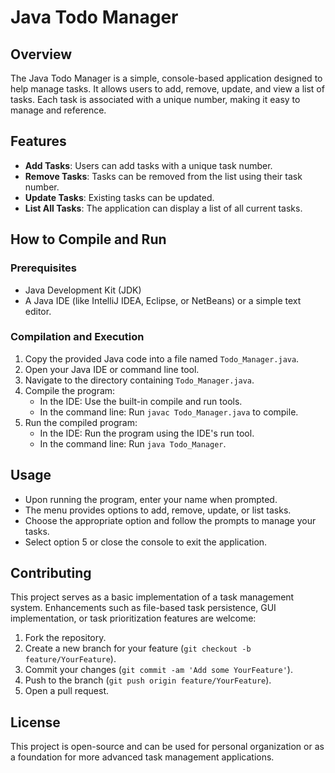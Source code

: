 # Java Todo Manager

## Overview

The Java Todo Manager is a simple, console-based application designed to help manage tasks. It allows users to add, remove, update, and view a list of tasks. Each task is associated with a unique number, making it easy to manage and reference.

## Features

- **Add Tasks**: Users can add tasks with a unique task number.
- **Remove Tasks**: Tasks can be removed from the list using their task number.
- **Update Tasks**: Existing tasks can be updated.
- **List All Tasks**: The application can display a list of all current tasks.

## How to Compile and Run

### Prerequisites

- Java Development Kit (JDK)
- A Java IDE (like IntelliJ IDEA, Eclipse, or NetBeans) or a simple text editor.

### Compilation and Execution

1. Copy the provided Java code into a file named `Todo_Manager.java`.
2. Open your Java IDE or command line tool.
3. Navigate to the directory containing `Todo_Manager.java`.
4. Compile the program:
   - In the IDE: Use the built-in compile and run tools.
   - In the command line: Run `javac Todo_Manager.java` to compile.
5. Run the compiled program:
   - In the IDE: Run the program using the IDE's run tool.
   - In the command line: Run `java Todo_Manager`.

## Usage

- Upon running the program, enter your name when prompted.
- The menu provides options to add, remove, update, or list tasks.
- Choose the appropriate option and follow the prompts to manage your tasks.
- Select option 5 or close the console to exit the application.

## Contributing

This project serves as a basic implementation of a task management system. Enhancements such as file-based task persistence, GUI implementation, or task prioritization features are welcome:

1. Fork the repository.
2. Create a new branch for your feature (`git checkout -b feature/YourFeature`).
3. Commit your changes (`git commit -am 'Add some YourFeature'`).
4. Push to the branch (`git push origin feature/YourFeature`).
5. Open a pull request.

## License

This project is open-source and can be used for personal organization or as a foundation for more advanced task management applications.
